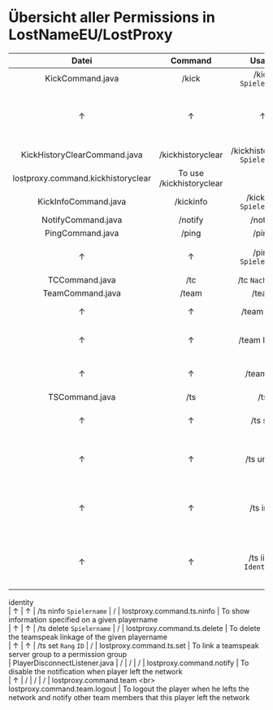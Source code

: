 # Übersicht aller Permissions in LostNameEU/LostProxy

| Datei | Command | Usage | Alias | Permission | Beschreibung |  
| :-: | :-: | :-: | :-: | :-: | :-:  
| KickCommand.java | /kick | /kick `Spielername` | / | lostproxy.command.kick | To use /kick |  
| ↑ | ↑ | ↑ | ↑ | lostproxy.command.kick.`group` | Permission to kick players with the permission group `group` |  
| KickHistoryClearCommand.java | /kickhistoryclear | /kickhistoryclear `Spielername` | /khclear <br\> /khc |
lostproxy.command.kickhistoryclear | To use /kickhistoryclear |  
| KickInfoCommand.java | /kickinfo | /kickinfo `Spielername` | /ki | lostproxy.command.kickinfo | To use /kickinfo |  
| NotifyCommand.java | /notify | /notify | /benachrichtigung | lostproxy.command.notify | To use /notify  
| PingCommand.java | /ping | /ping | / | lostproxy.command.ping | To use /ping  
| ↑ | ↑ | /ping `Spielername` | / | lostproxy.command.ping.other | To see the ping from other players  
| TCCommand.java | /tc | /tc `Nachricht` | /teamchat | lostproxy.command.tc | To use /tc  
| TeamCommand.java | /team | /team | / | lostproxy.command.team | To use /team  
| ↑ | ↑ | /team login | / | lostproxy.command.team.login | To login to the tm-system  
| ↑ | ↑ | /team logout | / | lostproxy.command.team.logout | To logout from the tm-system  
| ↑ | ↑ | /team list | / | lostproxy.command.team.list | To list all online team members  
| TSCommand.java | /ts | /ts | / | lostproxy.command.ts | To use /ts  
| ↑ | ↑ | /ts set | / | lostproxy.command.ts | To link a teamspeak identity  
| ↑ | ↑ | /ts unlink | / | lostproxy.command.ts | To unlink a linked teamspeak identity  
| ↑ | ↑ | /ts info | / | lostproxy.command.ts | To display teamspeak linkage specific information  
| ↑ | ↑ | /ts iinfo `Identität` | / | lostproxy.command.ts.iinfo | To show information specified on a given teamspeak
identity  
| ↑ | ↑ | /ts ninfo `Spielername` | / | lostproxy.command.ts.ninfo | To show information specified on a given
playername  
| ↑ | ↑ | /ts delete `Spielername` | / | lostproxy.command.ts.delete | To delete the teamspeak linkage of the given
playername  
| ↑ | ↑ | /ts set `Rang` `ID` | / | lostproxy.command.ts.set | To link a teamspeak server group to a permission group  
| PlayerDisconnectListener.java | / | / | / | lostproxy.command.notify | To disable the notification when player left
the network  
| ↑ | / | / | / | lostproxy.command.team <br\> lostproxy.command.team.logout | To logout the player when he lefts the
network and notify other team members that this player left the network